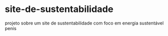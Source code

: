 # site-de-sustentabilidade
projeto sobre um site de sustentabilidade com foco em energia sustentável 
penis
